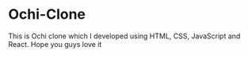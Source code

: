 # Ochi-Clone 
 This is Ochi clone which I developed using HTML, CSS, JavaScript and React. Hope you guys love it 
